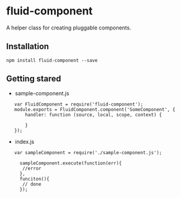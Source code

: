 # fluid-component
 
  A helper class for creating pluggable components.
  
## Installation
`npm install fluid-component --save`

## Getting stared
 - sample-component.js
 ```
    var FluidComponent = require('fluid-component');
    module.exports = FluidComponent.component('SomeComponent', {
        handler: function (source, local, scope, context) {
        
        }
    });
 ```
 
 - index.js
 ```
    var sampleComponent = require('./sample-component.js');
    
      sampleComponent.execute(function(err){
       //error
      },
      funciton(){
       // done
      });
    
 ```

